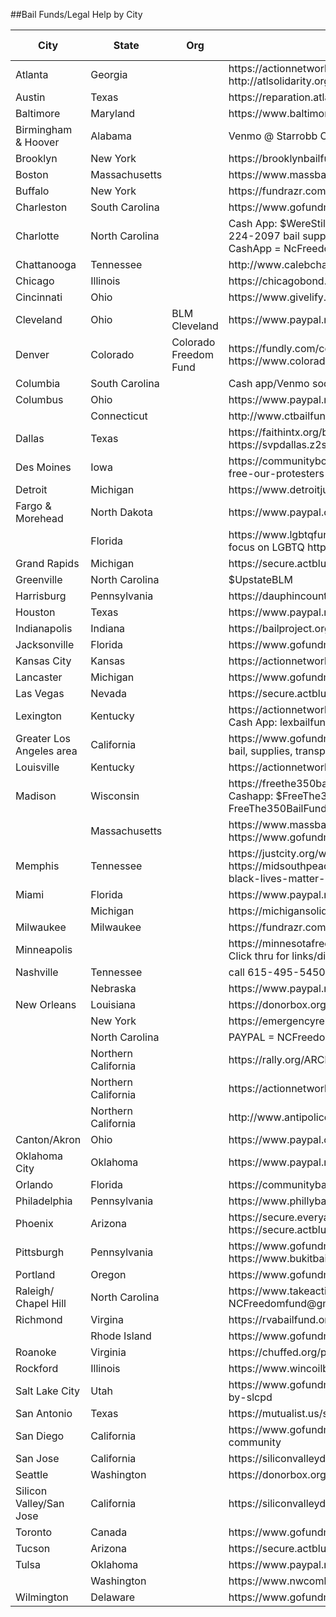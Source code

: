 ##Bail Funds/Legal Help by City

| City                      | State                | Org                   | Donation Link                                                                                                                                               | Information Website | 501c3 Status | Notes |
|---------------------------|----------------------|-----------------------|-------------------------------------------------------------------------------------------------------------------------------------------------------------|---------------------|--------------|-------|
| Atlanta                   | Georgia              |                       | https://actionnetwork\.org/groups/atlanta\-solidarity\-fund  http://atlsolidarity\.org/                                                                     |                     |              |       |
| Austin                    | Texas                |                       | https://reparation\.atlas\.thrinacia\.com/campaign/24/400\-1\-bail\-fund                                                                                    |                     |              |       |
| Baltimore                 | Maryland             |                       | https://www\.baltimoreactionlegal\.org/community\-bail\-fund                                                                                                |                     |              |       |
| Birmingham & Hoover       | Alabama              |                       | Venmo @ Starrobb CashApp $StarRobb                                                                                                                          |                     |              |       |
| Brooklyn                  | New York             |                       | https://brooklynbailfund\.org/donation\-form                                                                                                                |                     |              |       |
| Boston                    | Massachusetts        |                       | https://www\.massbailfund\.org/                                                                                                                             |                     |              |       |
| Buffalo                   | New York             |                       | https://fundrazr\.com/11fcAd                                                                                                                                |                     |              |       |
| Charleston                | South Carolina       |                       | https://www\.gofundme\.com/f/charleston\-sc\-protestor\-bail\-fund                                                                                          |                     |              |       |
| Charlotte                 | North Carolina       |                       | Cash App: $WereStillHere Venmo: ResistanceisBeautiful Call: \(980\) 224\-2097 bail support PAYPAL = NCFreedomfund@gmail\.com CashApp = NcFreedomfund        |                     |              |       |
| Chattanooga               | Tennessee            |                       | http://www\.calebcha\.org/donate\.html                                                                                                                      |                     |              |       |
| Chicago                   | Illinois             |                       | https://chicagobond\.org/donate/                                                                                                                            |                     |              |       |
| Cincinnati                | Ohio                 |                       | https://www\.givelify\.com/givenow/1\.0/NTU5MjE=/selection                                                                                                  |                     |              |       |
| Cleveland                 | Ohio                 | BLM Cleveland         | https://www\.paypal\.me/blmcle                                                                                                                              |                     |              |       |
| Denver                    | Colorado             | Colorado Freedom Fund | https://fundly\.com/coloradofreedom https://www\.coloradogives\.org/blacklivesmatter5280                                                                    |                     |              |       |
| Columbia                  | South Carolina       |                       | Cash app/Venmo sodacitybail \| 803\-602\-4589                                                                                                               |                     |              |       |
| Columbus                  | Ohio                 |                       | https://www\.paypal\.me/columbusfreedomfund                                                                                                                 |                     |              |       |
|                           | Connecticut          |                       | http://www\.ctbailfund\.org/donate                                                                                                                          |                     |              |       |
| Dallas                    | Texas                |                       | https://faithintx\.org/bailfund/ https://svpdallas\.z2systems\.com/np/clients/svpdallas/donation\.jsp                                                       |                     |              |       |
| Des Moines                | Iowa                 |                       | https://communitybondproject\.networkforgood\.com/projects/101939\-free\-our\-protesters                                                                    |                     |              |       |
| Detroit                   | Michigan             |                       | https://www\.detroitjustice\.org/the\-bail\-project                                                                                                         |                     |              |       |
| Fargo & Morehead          | North Dakota         |                       | https://www\.paypal\.com/pools/c/8oLGbaaeqf                                                                                                                 |                     |              |       |
|                           | Florida              |                       | https://www\.lgbtqfund\.org/donate\-1 ← posting for all individuals, focus on LGBTQ https://hrcalachua\.com/bail\-fund\-program/                            |                     |              |       |
| Grand Rapids              | Michigan             |                       | https://secure\.actblue\.com/donate/kentcountyibond                                                                                                         |                     |              |       |
| Greenville                | North Carolina       |                       | $UpstateBLM                                                                                                                                                 |                     |              |       |
| Harrisburg                | Pennsylvania         |                       | https://dauphincountybailfund\.org/donate                                                                                                                   |                     |              |       |
| Houston                   | Texas                |                       | https://www\.paypal\.me/blmhou https://www\.restoringjustice\.org/bail                                                                                      |                     |              |       |
| Indianapolis              | Indiana              |                       | https://bailproject\.org/                                                                                                                                   |                     |              |       |
| Jacksonville              | Florida              |                       | https://www\.gofundme\.com/f/CommunitySupportFund                                                                                                           |                     |              |       |
| Kansas City	              | Kansas               |                       | https://actionnetwork\.org/fundraising/it\-aint\-over\-legal\-fund                                                                                          |                     |              |       |
| Lancaster                 | Michigan             |                       | https://www\.gofundme\.com/f/lancaster\-bail\-fund                                                                                                          |                     |              |       |
| Las Vegas	                | Nevada               |                       | https://secure\.actblue\.com/donate/vegasfreedomfund                                                                                                        |                     |              |       |
| Lexington                 | Kentucky             |                       | https://actionnetwork\.org/fundraising/lexington\-bail\-fund Venmo/ Cash App: lexbailfund                                                                   |                     |              |       |
| Greater Los Angeles area	 | California           |                       | https://www\.gofundme\.com/f/peoples\-city\-council\-ticket\-fund ← bail, supplies, transport overall fund                                                  |                     |              |       |
| Louisville                | Kentucky             |                       | https://actionnetwork\.org/fundraising/louisville\-community\-bail\-fund/                                                                                   |                     |              |       |
| Madison                   | Wisconsin            |                       | https://freethe350bailfund\.wordpress\.com/ Venmo: @Liam\-Manjon \| Cashapp: $FreeThe350BailFund \| Paypal: FreeThe350BailFund@gmail\.com                   |                     |              |       |
|                           | Massachusetts        |                       | https://www\.massbailfund\.org/ https://www\.gofundme\.com/f/fangbailfund                                                                                   |                     |              |       |
| Memphis                   | Tennessee            |                       | https://justcity\.org/what\-we\-do/mcbfund/ https://midsouthpeace\.org/get\-involved/donate\-to\-support\-the\-black\-lives\-matter\-community\-bail\-fund/ |                     |              |       |
| Miami                     | Florida              |                       | https://www\.paypal\.me/freethemall                                                                                                                         |                     |              |       |
|                           | Michigan             |                       | https://michigansolidaritybailfund\.com                                                                                                                     |                     |              |       |
| Milwaukee                 | Milwaukee            |                       | https://fundrazr\.com/mkefreedomfund                                                                                                                        |                     |              |       |
| Minneapolis               |                      |                       | https://minnesotafreedomfund\.org/ ← asking for help in other areas\. Click thru for links/direction                                                        |                     |              |       |
| Nashville                 | Tennessee            |                       | call 615\-495\-5450 https://nashvillebailfund\.org/                                                                                                         |                     |              |       |
|                           | Nebraska             |                       | https://www\.paypal\.me/neleftcoalition                                                                                                                     |                     |              |       |
| New Orleans	              | Louisiana            |                       | https://donorbox\.org/safety\-freedom\-fund                                                                                                                 |                     |              |       |
|                           | New York	            |                       | https://emergencyreleasefund\.com/ ← focused on trans humans                                                                                                |                     |              |       |
|                           | North Carolina	      |                       | PAYPAL = NCFreedomfund@gmail\.com CashApp = NcFreedomfund                                                                                                   |                     |              |       |
|                           | Northern California	 |                       | https://rally\.org/ARCbailfund                                                                                                                              |                     |              |       |
|                           | Northern California	 |                       | https://actionnetwork\.org/fundraising/ncrbailfund                                                                                                          |                     |              |       |
|                           | Northern California	 |                       | http://www\.antipoliceterrorproject\.org/donate                                                                                                             |                     |              |       |
| Canton/Akron              | Ohio                 |                       | https://www\.paypal\.com/pools/c/8pz5hovrmY                                                                                                                 |                     |              |       |
| Oklahoma City	            | Oklahoma	            |                       | https://www\.paypal\.me/BLMOKC                                                                                                                              |                     |              |       |
| Orlando                   | Florida              |                       | https://communitybailfund\.org/                                                                                                                             |                     |              |       |
| Philadelphia              | Pennsylvania         |                       | https://www\.phillybailout\.com/donate\.html                                                                                                                |                     |              |       |
| Phoenix                   | Arizona              |                       | https://secure\.everyaction\.com/lFZFGA1BpUa9kyYYgSxSKw2 https://secure\.actblue\.com/donate/tsccbf                                                         |                     |              |       |
| Pittsburgh                | Pennsylvania         |                       | https://www\.gofundme\.com/f/aftercare\-for https://www\.bukitbailfund\.org/donate                                                                          |                     |              |       |
| Portland                  | Oregon               |                       | https://www\.gofundme\.com/f/pdx\-protest\-bail\-fund                                                                                                       |                     |              |       |
| Raleigh/ Chapel Hill	     | North Carolina       |                       | https://www\.takeactionch\.com/donations PAYPAL = NCFreedomfund@gmail\.com CashApp = NcFreedomfund                                                          |                     |              |       |
| Richmond                  | Virgina              |                       | https://rvabailfund\.org/donate                                                                                                                             |                     |              |       |
|                           | Rhode Island         |                       | https://www\.gofundme\.com/f/fangbailfund                                                                                                                   |                     |              |       |
| Roanoke                   | Virginia             |                       | https://chuffed\.org/project/rjs\-bail\-fund                                                                                                                |                     |              |       |
| Rockford                  | Illinois             |                       | https://www\.wincoilbondproject\.org/donate                                                                                                                 |                     |              |       |
| Salt Lake City            | Utah                 |                       | https://www\.gofundme\.com/f/c2mvvn\-support\-protesters\-arrested\-by\-slcpd                                                                               |                     |              |       |
| San Antonio               | Texas                |                       | https://mutualist\.us/sapff                                                                                                                                 |                     |              |       |
| San Diego                 | California           |                       | https://www\.gofundme\.com/f/help\-us\-raise\-funds\-to\-support\-our\-community                                                                            |                     |              |       |
| San Jose                  | California           |                       | https://siliconvalleydsa\.org/donations/ https://rally\.org/ARCbailfund                                                                                     |                     |              |       |
| Seattle                   | Washington           |                       | https://donorbox\.org/ncbf https://blacklivesseattle\.org/bail\-fund                                                                                        |                     |              |       |
| Silicon Valley/San Jose   | California           |                       | https://siliconvalleydsa\.org/donations/                                                                                                                    |                     |              |       |
| Toronto                   | Canada               |                       | https://www\.gofundme\.com/f/toronto\-protestor\-bail\-fund                                                                                                 |                     |              |       |
| Tucson                    | Arizona              |                       | https://secure\.actblue\.com/donate/tsccbf                                                                                                                  |                     |              |       |
| Tulsa                     | Oklahoma             |                       | https://www\.paypal\.me/BLMOKC                                                                                                                              |                     |              |       |
|                           | Washington           |                       | https://www\.nwcombailfund\.org/                                                                                                                            |                     |              |       |
| Wilmington                | Delaware             |                       | https://www\.gofundme\.com/f/fnbbailfundwilm                                                                                                                |                     |              |       |
